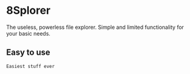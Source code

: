 # 8Splorer

The useless, powerless file explorer. Simple and limited functionality for your basic needs.

## Easy to use



```
Easiest stuff ever
```
